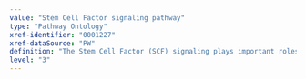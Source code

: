 ```yaml
---
value: "Stem Cell Factor signaling pathway"
type: "Pathway Ontology"
xref-identifier: "0001227"
xref-dataSource: "PW"
definition: "The Stem Cell Factor (SCF) signaling plays important roles in cell migration, proliferation and survival. SCF activates the KIT receptor tyrosine kinase which then prompts several intracellular signaling pathways. Deregulation of the pathway has been associated with several conditions including cancer."
level: "3"
---
```

